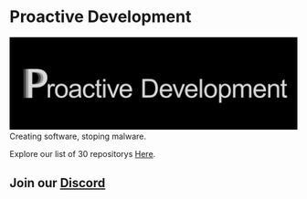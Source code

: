 # Proactive Development
![](https://raw.githubusercontent.com/Proactive-Development/Logos/main/Proactive/Proactive_banner_dark.png)
Creating software, stoping malware.

Explore our list of 30 repositorys [Here](https://github.com/orgs/Proactive-Development/repositories).

## Join our [Discord](https://discord.gg/rBrDnQxBsM)
